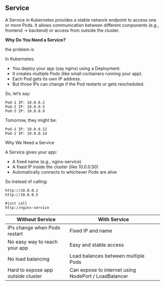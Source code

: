 ## Service

A Service in Kubernetes provides a stable network endpoint to access one or more Pods. It allows communication between different components (e.g., frontend → backend) or access from outside the cluster.

**Why Do You Need a Service?**

the problem is 

In Kubernetes:
- You deploy your app (say nginx) using a Deployment.
- It creates multiple Pods (like small containers running your app).
- Each Pod gets its own IP address.
- But those IPs can change if the Pod restarts or gets rescheduled.

So, let’s say:
```
Pod-1 IP: 10.0.0.2
Pod-2 IP: 10.0.0.5
Pod-3 IP: 10.0.0.9
```
Tomorrow, they might be:
```
Pod-1 IP: 10.0.0.12
Pod-2 IP: 10.0.0.14
```

Why We Need a Service

A Service gives your app:
- A fixed name (e.g., nginx-service)
- A fixed IP inside the cluster (like 10.0.0.50)
- Automatically connects to whichever Pods are alive

So instead of calling:
```
http://10.0.0.2  
http://10.0.0.5 

#just call
http://nginx-service 
```

| Without Service                    | With Service                                         |
| ---------------------------------- | ---------------------------------------------------- |
| IPs change when Pods restart       | Fixed IP and name                                    |
| No easy way to reach your app      | Easy and stable access                               |
| No load balancing                  | Load balances between multiple Pods                  |
| Hard to expose app outside cluster | Can expose to internet using NodePort / LoadBalancer |

